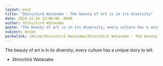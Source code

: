 ```yaml
---
layout: post
title: "Shinichirō Watanabe - The beauty of art is in its diversity"
date: 2024-12-28 12:00:00 -0000
author: Shinichirō Watanabe
quote: "The beauty of art is in its diversity; every culture has a unique story to tell."
subject: Anime
permalink: /Anime/Shinichirō Watanabe/Shinichirō Watanabe - The beauty of art is in its diversity
---
```


The beauty of art is in its diversity; every culture has a unique story to tell.

- Shinichirō Watanabe

